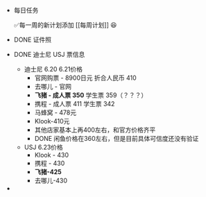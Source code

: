 - 每日任务
  
  ✅每一周的新计划添加 [[每周计划]] 😆
- DONE 证件照
- DONE 迪士尼 USJ 票信息
	- 迪士尼 6.20 6.21价格
		- 官网购票 - 8900日元  折合人民币 410
		- 去哪儿 - 官网
		- **飞猪 - 成人票 350** 学生票 359（？？？）
		- 携程 - 成人票 411 学生票 342
		- 马蜂窝 - 478元
		- Klook-410元
		- 其他店家基本上再400左右，和官方价格齐平
		- DONE 闲鱼价格在360左右，但是目前具体可信度还没有验证
	- USJ 6.23价格
		- Klook - 430
		- 携程 - 430
		- **飞猪-425**
		- 去哪儿-430
-